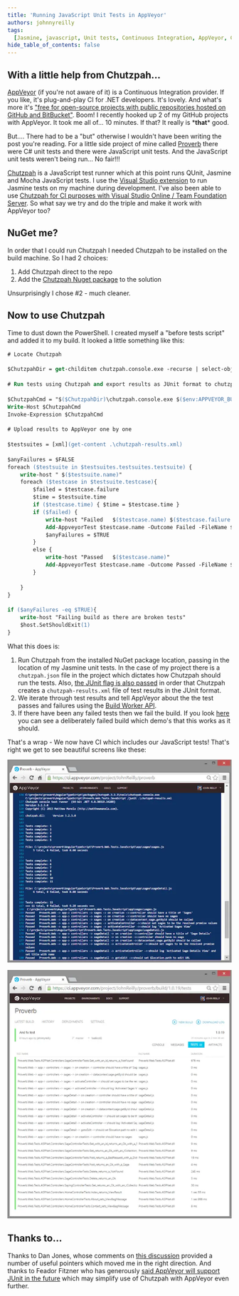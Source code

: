 ```yaml
---
title: 'Running JavaScript Unit Tests in AppVeyor'
authors: johnnyreilly
tags:
  [Jasmine, javascript, Unit tests, Continuous Integration, AppVeyor, Chutzpah]
hide_table_of_contents: false
---
```


## With a little help from Chutzpah...

<!--truncate-->

[AppVeyor](http://www.appveyor.com) (if you're not aware of it) is a Continuous Integration provider. If you like, it's plug-and-play CI for .NET developers. It's lovely. And what's more it's ["free for open-source projects with public repositories hosted on GitHub and BitBucket"](http://www.appveyor.com/pricing). Boom! I recently hooked up 2 of my GitHub projects with AppVeyor. It took me all of... 10 minutes. If that? It really is \***that**\* good.

But.... There had to be a "but" otherwise I wouldn't have been writing the post you're reading. For a little side project of mine called [Proverb](https://github.com/johnnyreilly/Proverb) there were C# unit tests and there were JavaScript unit tests. And the JavaScript unit tests weren't being run... No fair!!!

[Chutzpah](https://chutzpah.codeplex.com/) is a JavaScript test runner which at this point runs QUnit, Jasmine and Mocha JavaScript tests. I use the [Visual Studio extension](http://visualstudiogallery.msdn.microsoft.com/f8741f04-bae4-4900-81c7-7c9bfb9ed1fe) to run Jasmine tests on my machine during development. I've also been able to use [Chutzpah for CI purposes with Visual Studio Online / Team Foundation Server](../2014-03-17-the-surprisingly-happy-tale-of-visual/index.md). So what say we try and do the triple and make it work with AppVeyor too?

## NuGet me?

In order that I could run Chutzpah I needed Chutzpah to be installed on the build machine. So I had 2 choices:

1. Add Chutzpah direct to the repo
2. Add the [Chutzpah Nuget package](http://www.nuget.org/packages/chutzpah) to the solution

Unsurprisingly I chose #2 - much cleaner.

## Now to use Chutzpah

Time to dust down the PowerShell. I created myself a "before tests script" and added it to my build. It looked a little something like this:

```ps
# Locate Chutzpah

$ChutzpahDir = get-childitem chutzpah.console.exe -recurse | select-object -first 1 | select -expand Directory

# Run tests using Chutzpah and export results as JUnit format to chutzpah-results.xml

$ChutzpahCmd = "$($ChutzpahDir)\chutzpah.console.exe $($env:APPVEYOR_BUILD_FOLDER)\AngularTypeScript\Proverb.Web.Tests.JavaScript /junit .\chutzpah-results.xml"
Write-Host $ChutzpahCmd
Invoke-Expression $ChutzpahCmd

# Upload results to AppVeyor one by one

$testsuites = [xml](get-content .\chutzpah-results.xml)

$anyFailures = $FALSE
foreach ($testsuite in $testsuites.testsuites.testsuite) {
    write-host " $($testsuite.name)"
    foreach ($testcase in $testsuite.testcase){
        $failed = $testcase.failure
        $time = $testsuite.time
        if ($testcase.time) { $time = $testcase.time }
        if ($failed) {
            write-host "Failed   $($testcase.name) $($testcase.failure.message)"
            Add-AppveyorTest $testcase.name -Outcome Failed -FileName $testsuite.name -ErrorMessage $testcase.failure.message -Duration $time
            $anyFailures = $TRUE
        }
        else {
            write-host "Passed   $($testcase.name)"
            Add-AppveyorTest $testcase.name -Outcome Passed -FileName $testsuite.name -Duration $time
        }

    }
}

if ($anyFailures -eq $TRUE){
    write-host "Failing build as there are broken tests"
    $host.SetShouldExit(1)
}
```

What this does is:

1. Run Chutzpah from the installed NuGet package location, passing in the location of my Jasmine unit tests. In the case of my project there is a `chutzpah.json` file in the project which dictates how Chutzpah should run the tests. Also, [the JUnit flag is also passed](https://chutzpah.codeplex.com/wikipage?title=Command%20Line%20Options&referringTitle=Documentation) in order that Chutzpah creates a `chutzpah-results.xml` file of test results in the JUnit format.
2. We iterate through test results and tell AppVeyor about the the test passes and failures using the [Build Worker API](http://www.appveyor.com/docs/build-worker-api).
3. If there have been any failed tests then we fail the build. If you look [here](https://ci.appveyor.com/project/JohnReilly/proverb/build/1.0.17) you can see a deliberately failed build which demo's that this works as it should.

That's a wrap - We now have CI which includes our JavaScript tests! That's right we get to see beautiful screens like these:

![](Screenshot-2014-09-06-21.43.15.webp)

![](Screenshot-2014-09-06-21.49.38.webp)

## Thanks to...

Thanks to Dan Jones, whose comments on [this discussion](http://help.appveyor.com/discussions/questions/390-running-jasmine-on-appveyor#comment_34433599) provided a number of useful pointers which moved me in the right direction. And thanks to Feador Fitzner who has generously [said AppVeyor will support JUnit in the future](http://help.appveyor.com/discussions/questions/495-integrating-chutzpah-into-appveyor#comment_34447202) which may simplify use of Chutzpah with AppVeyor even further.

